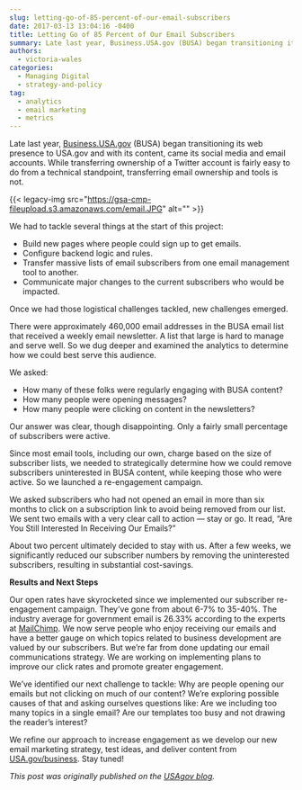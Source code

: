 ```yaml
---
slug: letting-go-of-85-percent-of-our-email-subscribers
date: 2017-03-13 13:04:16 -0400
title: Letting Go of 85 Percent of Our Email Subscribers
summary: Late last year, Business.USA.gov (BUSA) began transitioning its web presence to USA.gov and with its content, came its social media and email accounts. While transferring ownership of a Twitter account is fairly easy to do from a technical standpoint, transferring email ownership and tools is not. We had to tackle
authors:
  - victoria-wales
categories:
  - Managing Digital
  - strategy-and-policy
tag:
  - analytics
  - email marketing
  - metrics
---
```


Late last year, [Business.USA.gov](https://business.usa.gov/) (BUSA) began transitioning its web presence to USA.gov and with its content, came its social media and email accounts. While transferring ownership of a Twitter account is fairly easy to do from a technical standpoint, transferring email ownership and tools is not.

{{< legacy-img src="https://gsa-cmp-fileupload.s3.amazonaws.com/email.JPG" alt="" >}}

We had to tackle several things at the start of this project:

  * Build new pages where people could sign up to get emails.
  * Configure backend logic and rules.
  * Transfer massive lists of email subscribers from one email management tool to another.
  * Communicate major changes to the current subscribers who would be impacted.

Once we had those logistical challenges tackled, new challenges emerged.

There were approximately 460,000 email addresses in the BUSA email list that received a weekly email newsletter. A list that large is hard to manage and serve well. So we dug deeper and examined the analytics to determine how we could best serve this audience.

We asked:

  * How many of these folks were regularly engaging with BUSA content?
  * How many people were opening messages?
  * How many people were clicking on content in the newsletters?

Our answer was clear, though disappointing. Only a fairly small percentage of subscribers were active.

Since most email tools, including our own, charge based on the size of subscriber lists, we needed to strategically determine how we could remove subscribers uninterested in BUSA content, while keeping those who were active. So we launched a re-engagement campaign.

We asked subscribers who had not opened an email in more than six months to click on a subscription link to avoid being removed from our list. We sent two emails with a very clear call to action — stay or go. It read, &#8220;Are You Still Interested In Receiving Our Emails?&#8221;

About two percent ultimately decided to stay with us. After a few weeks, we significantly reduced our subscriber numbers by removing the uninterested subscribers, resulting in substantial cost-savings.

**Results and Next Steps**

Our open rates have skyrocketed since we implemented our subscriber re-engagement campaign. They’ve gone from about 6-7% to 35-40%. The industry average for government email is 26.33% according to the experts at [MailChimp](https://mailchimp.com/resources/research/email-marketing-benchmarks/). We now serve people who enjoy receiving our emails and have a better gauge on which topics related to business development are valued by our subscribers. But we&#8217;re far from done updating our email communications strategy. We are working on implementing plans to improve our click rates and promote greater engagement.

We’ve identified our next challenge to tackle: Why are people opening our emails but not clicking on much of our content? We’re exploring possible causes of that and asking ourselves questions like: Are we including too many topics in a single email? Are our templates too busy and not drawing the reader’s interest?

We refine our approach to increase engagement as we develop our new email marketing strategy, test ideas, and deliver content from [USA.gov/business](https://www.usa.gov/business). Stay tuned!

_This post was originally published on the [USAgov blog](https://blog.usa.gov/)._